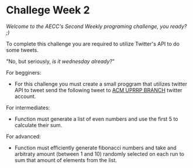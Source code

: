 Challege Week 2
===============


_Welcome to the AECC's Second Weekly programing challenge, you ready? ;)_

To complete this challenge you are required to utilize Twitter's API to do some tweets.

"No, but seriously, _is it wednesday already?_"

For begginers: 
* For this challenge you must create a small proggram that utilizes twitter API to tweet send the following tweet to [ACM UPRRP BRANCH](https://mobile.twitter.com/acmuprrp "ACM UPRRP Twitter Account") twitter account.

For intermediates:
* Function must generate a list of even numbers and use the first 5 to calculate their sum.

For advanced:
* Function must efficiently generate fibonacci numbers and take and arbitraty amount (between 1 and 10) randomly selected on each run to sum that amount of elements from the list.

